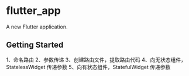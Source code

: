 # flutter_app

A new Flutter application.

## Getting Started

1、命名路由
2、参数传递
3、创建路由文件，提取路由代码
4、向无状态组件，StatelessWidget 传递参数
5、向有状态组件，StatefulWidget 传递参数

